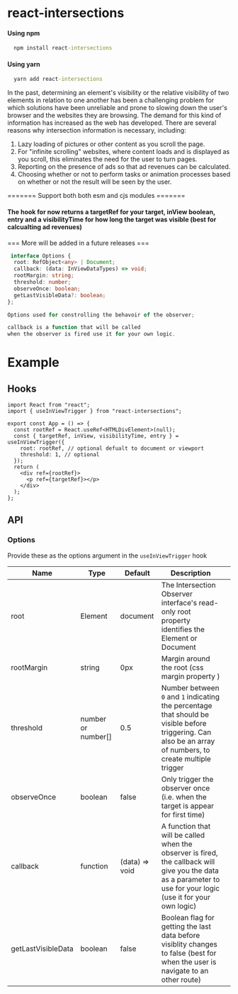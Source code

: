 # react-intersections

#### Using npm

```cmd
  npm install react-intersections
```

#### Using yarn

```cmd
  yarn add react-intersections
```

In the past, determining an element's visibility or the relative visibility of two elements in relation to one another has been a challenging problem for which solutions have been unreliable and prone to slowing down the user's browser and the websites they are browsing. The demand for this kind of information has increased as the web has developed. There are several reasons why intersection information is necessary, including:

1. Lazy loading of pictures or other content as you scroll the page.
2. For "infinite scrolling" websites, where content loads and is displayed as you scroll, this eliminates the need for the user to turn pages.
3. Reporting on the presence of ads so that ad revenues can be calculated.
4. Choosing whether or not to perform tasks or animation processes based on whether or not the result will be seen by the user.

======= Support both both esm and cjs modules =======

#### The hook for now returns a targetRef for your target, inView boolean, entry and a visibilityTime for how long the target was visible (best for calcualting ad revenues)

=== More will be added in a future releases ===

```ts
 interface Options {
  root: RefObject<any> | Document;
  callback: (data: InViewDataTypes) => void;
  rootMargin: string;
  threshold: number;
  observeOnce: boolean;
  getLastVisibleData?: boolean;
};

Options used for constrolling the behavoir of the observer;

callback is a function that will be called
when the observer is fired use it for your own logic.

```

# Example

## Hooks

```tsx
import React from "react";
import { useInViewTrigger } from "react-intersections";

export const App = () => {
  const rootRef = React.useRef<HTMLDivElement>(null);
  const { targetRef, inView, visibilityTime, entry } = useInViewTrigger({
    root: rootRef, // optional defualt to document or viewport
    threshold: 1, // optional
  });
  return (
    <div ref={rootRef}>
      <p ref={targetRef}></p>
    </div>
  );
};
```

## API

### Options

Provide these as the options argument in the `useInViewTrigger` hook

| Name               | Type               | Default        | Description                                                                                                                                                     |     |
| ------------------ | ------------------ | -------------- | --------------------------------------------------------------------------------------------------------------------------------------------------------------- | --- |
| root               | Element            | document       | The Intersection Observer interface's read-only root property identifies the Element or Document                                                                |     |
| rootMargin         | string             | 0px            | Margin around the root (css margin property )                                                                                                                   |     |
| threshold          | number or number[] | 0.5            | Number between `0` and `1` indicating the percentage that should be visible before triggering. Can also be an array of numbers, to create multiple trigger      |     |
| observeOnce        | boolean            | false          | Only trigger the observer once (i.e. when the target is appear for first time)                                                                                  |     |
| callback           | function           | (data) => void | A function that will be called when the observer is fired, the callback will give you the data as a parameter to use for your logic (use it for your own logic) |     |
| getLastVisibleData | boolean            | false          | Boolean flag for getting the last data before visiblity changes to false (best for when the user is navigate to an other route)                                 |     |
